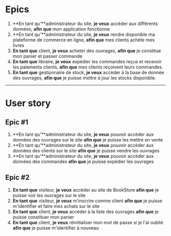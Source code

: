 # Epics
1. **En tant qu'**administrateur du site, **je veux** accèder aux différents données, **afin que** mon application fonctionne
2. **En tant qu'**administrateur du site, **je veux** rendre disponible ma plateforme de commerce en ligne, **afin que** mes clients achète mes livres
3. **En tant que** client, **je veux** acheter des ouvrages, **afin que** je constitue mon panier et passer commande.
4. **En tant que** libraire, **je veux** expédier les commandes reçus et recevoir les paiements clients, **afin que** mes clients reçoivent leurs commandes.
5. **En tant que** gestionnaire de stock, **je veux** accèder à la base de donnée des ouvrages, **afin que** je puisse mettre à jour les stocks disponible.

---
# User story
## Epic #1
1. **En tant qu'**administrateur du site, **je veux** pouvoir accèder aux données des ouvrages sur le site **afin que** je puisse les mettre en vente
2. **En tant qu'**administrateur du site, **je veux** pouvoir accèder aux données des clients sur le site **afin que** je puisse vendre les ouvrages
3. **En tant qu'**administrateur du site, **je veux** pouvoir accèder aux données des commandes **afin que** je puisse expédier les ouvrages

## Epic #2
1. **En tant que** visiteur, **je veux** accèder au site de BookStore **afin que** je puisse voir les ouvrages sur le site
2. **En tant que** visiteur, **je veux** m'inscrire comme client **afin que** je puisse m'identifier et faire mes achats sur le site
3. **En tant que** client, **je veux** accèder à la liste des ouvrages **afin que** je puisse constituer mon panier
4. **En tant que** client, **je veux** réinitialiser mon mot de passe si je l'ai oublié **afin que** je puisse m'identifier à nouveau